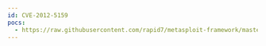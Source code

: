 ```yaml
---
id: CVE-2012-5159
pocs:
  - https://raw.githubusercontent.com/rapid7/metasploit-framework/master/modules/exploits/multi/http/phpmyadmin_3522_backdoor.rb
---
```

